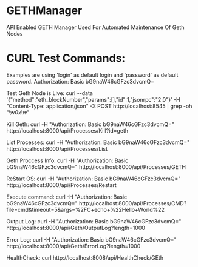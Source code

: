 # GETHManager
API Enabled GETH Manager Used For Automated Maintenance Of Geth Nodes



# CURL Test Commands:
Examples are using 'login' as default login and 'password' as default password.
Authorization: Basic bG9naW46cGFzc3dvcmQ=

Test Geth Node is Live:
curl --data '{"method":"eth_blockNumber","params":[],"id":1,"jsonrpc":"2.0"}' -H "Content-Type: application/json" -X POST http://localhost:8545 | grep -oh "\w*0x\w*"


Kill Geth:
curl -H "Authorization: Basic bG9naW46cGFzc3dvcmQ=" http://localhost:8000/api/Processes/Kill?id=geth


List Processes:
curl -H "Authorization: Basic bG9naW46cGFzc3dvcmQ=" http://localhost:8000/api/Processes/List

Geth Proccess Info:
curl -H "Authorization: Basic bG9naW46cGFzc3dvcmQ=" http://localhost:8000/api/Processes/GETH

ReStart OS:
curl -H "Authorization: Basic bG9naW46cGFzc3dvcmQ=" http://localhost:8000/api/Processes/Restart

Execute command:
curl -H "Authorization: Basic bG9naW46cGFzc3dvcmQ=" http://localhost:8000/api/Processes/CMD?file=cmd&timeout=5&args=%2FC+echo+%22Hello+World%22


Output Log:
curl -H "Authorization: Basic bG9naW46cGFzc3dvcmQ=" http://localhost:8000/api/Geth/OutputLog?length=1000

Error Log:
curl -H "Authorization: Basic bG9naW46cGFzc3dvcmQ=" http://localhost:8000/api/Geth/ErrorLog?length=1000




HealthCheck:
curl http://localhost:8008/api/HealthCheck/GEth